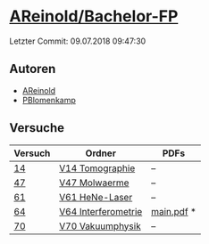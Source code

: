 # [AReinold/Bachelor-FP](https://github.com/AReinold/Bachelor-FP)

Letzter Commit: 09.07.2018 09:47:30

## Autoren
- [AReinold](https://github.com/AReinold)
- [PBlomenkamp](https://github.com/PBlomenkamp)

## Versuche

|       Versuch        |                                             Ordner                                             |                                                                           PDFs                                                                           |
|----------------------|------------------------------------------------------------------------------------------------|----------------------------------------------------------------------------------------------------------------------------------------------------------|
|[14](../../versuch/14)|[V14 Tomographie](https://github.com/AReinold/Bachelor-FP/tree/master/V14%20Tomographie)        |–                                                                                                                                                         |
|[47](../../versuch/47)|[V47 Molwaerme](https://github.com/AReinold/Bachelor-FP/tree/master/V47%20Molwaerme)            |–                                                                                                                                                         |
|[61](../../versuch/61)|[V61 HeNe-Laser](https://github.com/AReinold/Bachelor-FP/tree/master/V61%20HeNe-Laser)          |–                                                                                                                                                         |
|[64](../../versuch/64)|[V64 Interferometrie](https://github.com/AReinold/Bachelor-FP/tree/master/V64%20Interferometrie)|[main.pdf](https://docs.google.com/viewer?url=https://raw.githubusercontent.com/NicoWeio/awesome-ap-pdfs/main/AReinold%E2%88%95Bachelor-FP/64/main.pdf) \*|
|[70](../../versuch/70)|[V70 Vakuumphysik](https://github.com/AReinold/Bachelor-FP/tree/master/V70%20Vakuumphysik)      |–                                                                                                                                                         |
